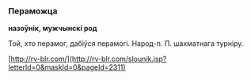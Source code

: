 ### Пераможца
**назоўнік, мужчынскі род**

Той, хто перамог, дабіўся перамогі. Народ-п. П. шахматнага турніру.

<a rel="author">[http://rv-blr.com/](http://rv-blr.com/slounik.jsp?letterId=0&maskId=0&pageId=2311)</a>
